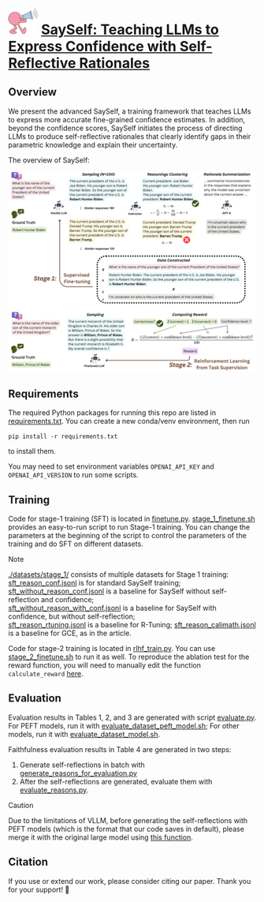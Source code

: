 # <img src="./figures/icon.png" width="60" height="auto" alt="SaySelf logo"> [SaySelf: Teaching LLMs to Express Confidence with Self-Reflective Rationales]()


## Overview
We present the advanced SaySelf, a training framework that teaches LLMs to express more accurate fine-grained confidence estimates. In addition, beyond the confidence scores, SaySelf initiates the process of directing LLMs to produce self-reflective rationales that clearly identify gaps in their parametric knowledge and explain their uncertainty. 



The overview of SaySelf:

![SaySelf Approach](./figures/approach.png)

## Requirements
The required Python packages for running this repo are listed in [requirements.txt](./requirements.txt). You can create a new conda/venv environment, then run
```shell
pip install -r requirements.txt
```
to install them.

You may need to set environment variables `OPENAI_API_KEY` and `OPENAI_API_VERSION` to run some scripts.

## Training
Code for stage-1 training (SFT) is located in [finetune.py](./training/finetune.py). [stage_1_finetune.sh](./training/stage_1_finetune.sh) provides an easy-to-run script to run Stage-1 training. You can change the parameters at the beginning of the script to control the parameters of the training and do SFT on different datasets.

> [!NOTE]  
> [./datasets/stage_1/](./datasets/stage_1/) consists of multiple datasets for Stage 1 training: \
> [sft_reason_conf.jsonl](./datasets/stage_1/sft_reason_conf.jsonl) is for standard SaySelf training; \
> [sft_without_reason_conf.jsonl](./datasets/stage_1/sft_without_reason_conf.jsonl) is a baseline for SaySelf without self-reflection and confidence; \
> [sft_without_reason_with_conf.jsonl](./datasets/stage_1/sft_without_reason_with_conf.jsonl) is a baseline for SaySelf with confidence, but without self-reflection; \
> [sft_reason_rtuning.jsonl](./datasets/stage_1/sft_reason_rtuning.jsonl) is a baseline for R-Tuning;
> [sft_reason_calimath.jsonl](./datasets/stage_1/sft_reason_calimath.jsonl) is a baseline for GCE, as in the article.

Code for stage-2 training is located in [rlhf_train.py](./training/rlhf_train.py). You can use [stage_2_finetune.sh](./training/stage_2_finetune.sh) to run it as well. To reproduce the ablation test for the reward function, you will need to manually edit the function `calculate_reward` [here](./utils/utils.py).

## Evaluation
Evaluation results in Tables 1, 2, and 3 are generated with script [evaluate.py](./evaluation/evaluate.py). For PEFT models, run it with [evaluate_dataset_peft_model.sh](./evaluation/evaluate_dataset_peft_model.sh); For other models, run it with [evaluate_dataset_model.sh](./evaluation/evaluate_dataset_model.sh).

Faithfulness evaluation results in Table 4 are generated in two steps:
1. Generate self-reflections in batch with [generate_reasons_for_evaluation.py](./evaluation/generate_reasons_for_evaluation.py)
2. After the self-reflections are generated, evaluate them with [evaluate_reasons.py](./evaluation/evaluate.py). 

> [!CAUTION]
> Due to the limitations of VLLM, before generating the self-reflections with PEFT models (which is the format that our code saves in default), please merge it with the original large model using [this function](https://huggingface.co/docs/peft/v0.6.2/en/package_reference/tuners#peft.LoraModel.merge_and_unload). 

## Citation
If you use or extend our work, please consider citing our paper. Thank you for your support! 🥰

